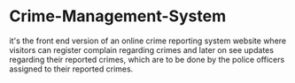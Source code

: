 # Crime-Management-System
it's the front end version of an online crime reporting system website where visitors can register complain regarding crimes and later on see updates regarding their reported crimes, which are to be done by the police officers assigned to their reported crimes.
